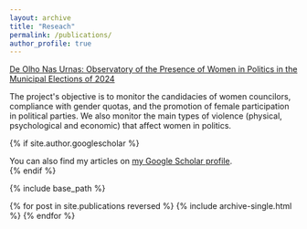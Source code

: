 ```yaml
---
layout: archive
title: "Reseach"
permalink: /publications/
author_profile: true
---
```


[De Olho Nas Urnas: Observatory of the Presence of Women in Politics in the Municipal Elections of 2024 ](https://deolhonasurnas.ufg.br/)

The project's objective is to monitor the candidacies of women councilors, compliance with gender quotas, and the promotion of female participation in political parties. We also monitor the main types of violence (physical, psychological and economic) that affect women in politics.


{% if site.author.googlescholar %}
  <div class="wordwrap">You can also find my articles on <a href="{{site.author.googlescholar}}">my Google Scholar profile</a>.</div>
{% endif %}

{% include base_path %}

{% for post in site.publications reversed %}
  {% include archive-single.html %}
{% endfor %}
